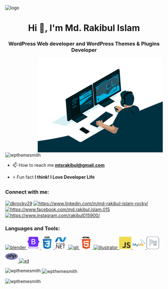 ![logo](https://github.com/WPThemeSmith/WPThemeSmith/blob/main/Untitled%20design.png)

<h1 align="center">Hi 👋, I'm Md. Rakibul Islam</h1>
<h3 align="center">WordPress Web developer and WordPress Themes & Plugins Developer</h3>

<img style="mix-blend-mode:#000;" align="right" alt="coding.gif" width="400" src="https://github.com/WPThemeSmith/WPThemeSmith/blob/main/coding.gif"/>

<p align="left"> <img src="https://komarev.com/ghpvc/?username=wpthemesmith&label=Profile%20views&color=0e75b6&style=flat" alt="wpthemesmith" /> </p>

- 📫 How to reach me **mtsrakibul@gmail.com**

- ⚡ Fun fact **I think! I Love Developer Life**

<h3 align="left">Connect with me:</h3>
<p align="left">
<a href="https://twitter.com/dkrocky29" target="blank"><img align="center" src="https://raw.githubusercontent.com/rahuldkjain/github-profile-readme-generator/master/src/images/icons/Social/twitter.svg" alt="dkrocky29" height="30" width="40" /></a>
<a href="https://linkedin.com/in/https://www.linkedin.com/in/md-rakibul-islam-rocky/" target="blank"><img align="center" src="https://raw.githubusercontent.com/rahuldkjain/github-profile-readme-generator/master/src/images/icons/Social/linked-in-alt.svg" alt="https://www.linkedin.com/in/md-rakibul-islam-rocky/" height="30" width="40" /></a>
<a href="https://fb.com/https://www.facebook.com/md.rakibul.islam.015" target="blank"><img align="center" src="https://raw.githubusercontent.com/rahuldkjain/github-profile-readme-generator/master/src/images/icons/Social/facebook.svg" alt="https://www.facebook.com/md.rakibul.islam.015" height="30" width="40" /></a>
<a href="https://instagram.com/https://www.instagram.com/rakibul015900/" target="blank"><img align="center" src="https://raw.githubusercontent.com/rahuldkjain/github-profile-readme-generator/master/src/images/icons/Social/instagram.svg" alt="https://www.instagram.com/rakibul015900/" height="30" width="40" /></a>
</p>

<h3 align="left">Languages and Tools:</h3>
<p align="left"> <a href="https://www.blender.org/" target="_blank" rel="noreferrer"> <img src="https://download.blender.org/branding/community/blender_community_badge_white.svg" alt="blender" width="40" height="40"/> </a> <a href="https://getbootstrap.com" target="_blank" rel="noreferrer"> <img src="https://raw.githubusercontent.com/devicons/devicon/master/icons/bootstrap/bootstrap-plain-wordmark.svg" alt="bootstrap" width="40" height="40"/> </a> <a href="https://www.w3schools.com/css/" target="_blank" rel="noreferrer"> <img src="https://raw.githubusercontent.com/devicons/devicon/master/icons/css3/css3-original-wordmark.svg" alt="css3" width="40" height="40"/> </a> <a href="https://dotnet.microsoft.com/" target="_blank" rel="noreferrer"> <img src="https://raw.githubusercontent.com/devicons/devicon/master/icons/dot-net/dot-net-original-wordmark.svg" alt="dotnet" width="40" height="40"/> </a> <a href="https://git-scm.com/" target="_blank" rel="noreferrer"> <img src="https://www.vectorlogo.zone/logos/git-scm/git-scm-icon.svg" alt="git" width="40" height="40"/> </a> <a href="https://www.w3.org/html/" target="_blank" rel="noreferrer"> <img src="https://raw.githubusercontent.com/devicons/devicon/master/icons/html5/html5-original-wordmark.svg" alt="html5" width="40" height="40"/> </a> <a href="https://www.adobe.com/in/products/illustrator.html" target="_blank" rel="noreferrer"> <img src="https://www.vectorlogo.zone/logos/adobe_illustrator/adobe_illustrator-icon.svg" alt="illustrator" width="40" height="40"/> </a> <a href="https://developer.mozilla.org/en-US/docs/Web/JavaScript" target="_blank" rel="noreferrer"> <img src="https://raw.githubusercontent.com/devicons/devicon/master/icons/javascript/javascript-original.svg" alt="javascript" width="40" height="40"/> </a> <a href="https://www.mysql.com/" target="_blank" rel="noreferrer"> <img src="https://raw.githubusercontent.com/devicons/devicon/master/icons/mysql/mysql-original-wordmark.svg" alt="mysql" width="40" height="40"/> </a> <a href="https://www.photoshop.com/en" target="_blank" rel="noreferrer"> <img src="https://raw.githubusercontent.com/devicons/devicon/master/icons/photoshop/photoshop-line.svg" alt="photoshop" width="40" height="40"/> </a> <a href="https://www.php.net" target="_blank" rel="noreferrer"> <img src="https://raw.githubusercontent.com/devicons/devicon/master/icons/php/php-original.svg" alt="php" width="40" height="40"/> </a> <a href="https://www.adobe.com/products/xd.html" target="_blank" rel="noreferrer"> <img src="https://cdn.worldvectorlogo.com/logos/adobe-xd.svg" alt="xd" width="40" height="40"/> </a> </p>

<p><img align="left" src="https://github-readme-stats.vercel.app/api/top-langs?username=wpthemesmith&show_icons=true&locale=en&layout=compact" alt="wpthemesmith" /></p>

<p>&nbsp;<img align="center" src="https://github-readme-stats.vercel.app/api?username=wpthemesmith&show_icons=true&locale=en" alt="wpthemesmith" /></p>

<p><img align="center" src="https://github-readme-streak-stats.herokuapp.com/?user=wpthemesmith&" alt="wpthemesmith" /></p>
